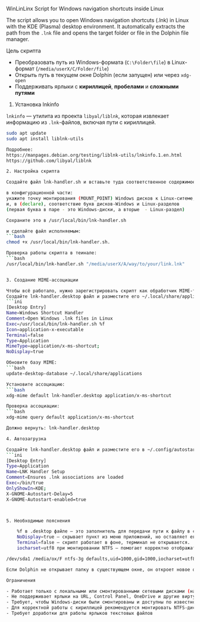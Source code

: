 WinLinLinx
Script for Windows navigation shortcuts inside Linux

The script allows you to open Windows navigation shortcuts (.lnk) in Linux with the KDE (Plasma) desktop environment. It automatically extracts the path from the `.lnk` file and opens the target folder or file in the Dolphin file manager.

Цель скрипта 
- Преобразовать путь из Windows-формата (`C:\Folder\file`) в Linux-формат (`/media/userX/C/Folder/file`)
- Открыть путь в текущем окне Dolphin (если запущен) или через `xdg-open`
- Поддерживать ярлыки с **кириллицей**, **пробелами** и **сложными путями**

1. Установка lnkinfo

`lnkinfo` — утилита из проекта `libyal/liblnk`, которая извлекает информацию из `.lnk`-файлов, включая пути с кириллицей.

```bash
sudo apt update
sudo apt install liblnk-utils

Подробнее:
https://manpages.debian.org/testing/liblnk-utils/lnkinfo.1.en.html
https://github.com/libyal/liblnk

2. Настройка скрипта

Создайте файл lnk-handler.sh и вставьте туда соответственное содержимое из репозитория

в конфигурационной части:
укажите точку монтирования (MOUNT_POINT) Windows дисков к Linux-ситеме,  например  /media/userX/
и, в (declare), соответствие букв дисков-Windows и Linux-разделов
(первая буква в паре - это Windows-диски, а вторые  - Linux-раздел)

Сохраните это в /usr/local/bin/lnk-handler.sh

и сделайте файл исполняемым:
```bash
chmod +x /usr/local/bin/lnk-handler.sh.

Проверка работы скрипта в теинале:
```bash
/usr/local/bin/lnk-handler.sh "/media/userX/A/way/to/your/link.lnk"


3. Создание MIME-ассоциации 

Чтобы всё работало, нужно зарегистрировать скрипт как обработчик MIME-типа application/x-ms-shortcut.
Создайте lnk-handler.desktop файл и разместите его ~/.local/share/applications/lnk-handler.desktop
```ini
[Desktop Entry]
Name=Windows Shortcut Handler
Comment=Open Windows .lnk files in Linux
Exec=/usr/local/bin/lnk-handler.sh %f
Icon=application-x-executable
Terminal=false
Type=Application
MimeType=application/x-ms-shortcut;
NoDisplay=true

Обновите базу MIME:
```bash
update-desktop-database ~/.local/share/applications

Установите ассоциацию:
```bash
xdg-mime default lnk-handler.desktop application/x-ms-shortcut

Проверка ассоциации:
```bash
xdg-mime query default application/x-ms-shortcut

Должно вернуть: lnk-handler.desktop

4. Автозагрузка

Создайте lnk-handler.desktop файл и разместите его в ~/.config/autostart/lnk-handler-setup.desktop
```ini
[Desktop Entry]
Type=Application
Name=LNK Handler Setup
Comment=Ensures .lnk associations are loaded
Exec=/bin/true
OnlyShowIn=KDE;
X-GNOME-Autostart-Delay=5
X-GNOME-Autostart-enabled=true



5. Необходимые пояснения 

    %f в .desktop файле — это заполнитель для передачи пути к файлу в скрипт.
    NoDisplay=true — скрывает пункт из меню приложений, но оставляет его доступным для MIME-ассоциаций.
    Terminal=false — скрипт работает в фоне, терминал не открывается.
    iocharset=utf8 при монтировании NTFS — помогает корректно отображать кириллицу. Пример в /etc/fstab:

/dev/sda1 /media/ox/F ntfs-3g defaults,uid=1000,gid=1000,iocharset=utf8 0 0

Если Dolphin не открывает папку в существующем окне, он откроет новое окно — это поведение xdg-open

Ограничения

- Работает только с локальными или смонтированными сетевыми дисками (например, через `ntfs-3g`, `autofs`, `fstab`)
- Не поддерживает ярлыки на URL, Control Panel, OneDrive и другие виртуальные объекты Windows
- Требует, чтобы Windows-диски были смонтированы и доступны по известному пути
- Для корректной работы с кириллицей рекомендуется монтировать NTFS-диски с опцией `iocharset=utf8` или `utf8`
- Требует доработки для работы ярлыков текстовых файлов
